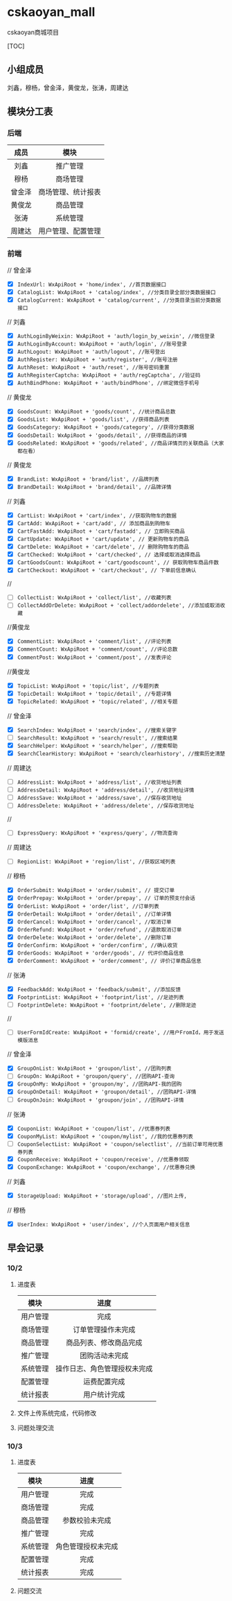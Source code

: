 # cskaoyan_mall
cskaoyan商城项目

[TOC]

## 小组成员

刘鑫，穆杨，曾金泽，黄俊龙，张涛，周建达

## 模块分工表

### 后端

|  成员  |        模块        |
| :----: | :----------------: |
|  刘鑫  |      推广管理      |
|  穆杨  |      商场管理      |
| 曾金泽 | 商场管理、统计报表 |
| 黄俊龙 |      商品管理      |
|  张涛  |      系统管理      |
| 周建达 | 用户管理、配置管理 |

### 前端

// 曾金泽
- [x] ```IndexUrl: WxApiRoot + 'home/index', //首页数据接口```
- [x] ```CatalogList: WxApiRoot + 'catalog/index', //分类目录全部分类数据接口```
- [x] ```CatalogCurrent: WxApiRoot + 'catalog/current', //分类目录当前分类数据接口```

// 刘鑫
- [x] ```AuthLoginByWeixin: WxApiRoot + 'auth/login_by_weixin', //微信登录```
- [x] ```AuthLoginByAccount: WxApiRoot + 'auth/login', //账号登录```
- [x] ```AuthLogout: WxApiRoot + 'auth/logout', //账号登出```
- [x] ```AuthRegister: WxApiRoot + 'auth/register', //账号注册```
- [x] ```AuthReset: WxApiRoot + 'auth/reset', //账号密码重置```
- [x] ```AuthRegisterCaptcha: WxApiRoot + 'auth/regCaptcha', //验证码```
- [x] ```AuthBindPhone: WxApiRoot + 'auth/bindPhone', //绑定微信手机号```

// 黄俊龙
- [x] ```GoodsCount: WxApiRoot + 'goods/count', //统计商品总数```
- [x] ```GoodsList: WxApiRoot + 'goods/list', //获得商品列表```
- [x] ```GoodsCategory: WxApiRoot + 'goods/category', //获得分类数据```
- [x] ```GoodsDetail: WxApiRoot + 'goods/detail', //获得商品的详情```
- [x] ```GoodsRelated: WxApiRoot + 'goods/related', //商品详情页的关联商品（大家都在看）```

// 黄俊龙
- [x] ```BrandList: WxApiRoot + 'brand/list', //品牌列表```
- [x] ```BrandDetail: WxApiRoot + 'brand/detail', //品牌详情```

// 刘鑫
- [x] ```CartList: WxApiRoot + 'cart/index', //获取购物车的数据```
- [x] ```CartAdd: WxApiRoot + 'cart/add', // 添加商品到购物车```
- [x] ```CartFastAdd: WxApiRoot + 'cart/fastadd', // 立即购买商品```
- [x] ```CartUpdate: WxApiRoot + 'cart/update', // 更新购物车的商品```
- [x] ```CartDelete: WxApiRoot + 'cart/delete', // 删除购物车的商品```
- [x] ```CartChecked: WxApiRoot + 'cart/checked', // 选择或取消选择商品```
- [x] ```CartGoodsCount: WxApiRoot + 'cart/goodscount', // 获取购物车商品件数```
- [x] ```CartCheckout: WxApiRoot + 'cart/checkout', // 下单前信息确认```

//
- [ ] ```CollectList: WxApiRoot + 'collect/list', //收藏列表```
- [ ] ```CollectAddOrDelete: WxApiRoot + 'collect/addordelete', //添加或取消收藏```

//黄俊龙
- [x] ```CommentList: WxApiRoot + 'comment/list', //评论列表```
- [x] ```CommentCount: WxApiRoot + 'comment/count', //评论总数```
- [x] ```CommentPost: WxApiRoot + 'comment/post', //发表评论```

//黄俊龙
- [x] ```TopicList: WxApiRoot + 'topic/list', //专题列表```
- [x] ```TopicDetail: WxApiRoot + 'topic/detail', //专题详情```
- [x] ```TopicRelated: WxApiRoot + 'topic/related', //相关专题```

// 曾金泽
- [x] ```SearchIndex: WxApiRoot + 'search/index', //搜索关键字```
- [ ] ```SearchResult: WxApiRoot + 'search/result', //搜索结果```
- [x] ```SearchHelper: WxApiRoot + 'search/helper', //搜索帮助```
- [x] ```SearchClearHistory: WxApiRoot + 'search/clearhistory', //搜索历史清楚```

// 周建达
- [ ] ```AddressList: WxApiRoot + 'address/list', //收货地址列表```
- [ ] ```AddressDetail: WxApiRoot + 'address/detail', //收货地址详情```
- [ ] ```AddressSave: WxApiRoot + 'address/save', //保存收货地址```
- [ ] ```AddressDelete: WxApiRoot + 'address/delete', //保存收货地址```

//
- [ ] ```ExpressQuery: WxApiRoot + 'express/query', //物流查询```

// 周建达
- [ ] ```RegionList: WxApiRoot + 'region/list', //获取区域列表```

// 穆杨
- [x] ```OrderSubmit: WxApiRoot + 'order/submit', // 提交订单```
- [x] ```OrderPrepay: WxApiRoot + 'order/prepay', // 订单的预支付会话```
- [x] ```OrderList: WxApiRoot + 'order/list', //订单列表```
- [x] ```OrderDetail: WxApiRoot + 'order/detail', //订单详情```
- [x] ```OrderCancel: WxApiRoot + 'order/cancel', //取消订单```
- [x] ```OrderRefund: WxApiRoot + 'order/refund', //退款取消订单```
- [x] ```OrderDelete: WxApiRoot + 'order/delete', //删除订单```
- [x] ```OrderConfirm: WxApiRoot + 'order/confirm', //确认收货```
- [x] ```OrderGoods: WxApiRoot + 'order/goods', // 代评价商品信息```
- [x] ```OrderComment: WxApiRoot + 'order/comment', // 评价订单商品信息```

// 张涛
- [x] ```FeedbackAdd: WxApiRoot + 'feedback/submit', //添加反馈```
- [x] ```FootprintList: WxApiRoot + 'footprint/list', //足迹列表```
- [ ] ```FootprintDelete: WxApiRoot + 'footprint/delete', //删除足迹```

//
- [ ] ```UserFormIdCreate: WxApiRoot + 'formid/create', //用户FromId，用于发送模版消息```

// 曾金泽
- [x] ```GroupOnList: WxApiRoot + 'groupon/list', //团购列表```
- [ ] ```GroupOn: WxApiRoot + 'groupon/query', //团购API-查询```
- [x] ```GroupOnMy: WxApiRoot + 'groupon/my', //团购API-我的团购```
- [x] ```GroupOnDetail: WxApiRoot + 'groupon/detail', //团购API-详情```
- [ ] ```GroupOnJoin: WxApiRoot + 'groupon/join', //团购API-详情```

// 张涛
- [x] ```CouponList: WxApiRoot + 'coupon/list', //优惠券列表```
- [x] ```CouponMyList: WxApiRoot + 'coupon/mylist', //我的优惠券列表```
- [ ] ```CouponSelectList: WxApiRoot + 'coupon/selectlist', //当前订单可用优惠券列表```
- [x] ```CouponReceive: WxApiRoot + 'coupon/receive', //优惠券领取```
- [x] ```CouponExchange: WxApiRoot + 'coupon/exchange', //优惠券兑换```

// 刘鑫
- [x] ```StorageUpload: WxApiRoot + 'storage/upload', //图片上传,```

// 穆杨
- [x] ```UserIndex: WxApiRoot + 'user/index', //个人页面用户相关信息```

## 早会记录

### 10/2

1. 进度表

   |   模块   |             进度             |
   | :------: | :--------------------------: |
   | 用户管理 |             完成             |
   | 商场管理 |      订单管理操作未完成      |
   | 商品管理 |    商品列表、修改商品完成    |
   | 推广管理 |        团购活动未完成        |
   | 系统管理 | 操作日志、角色管理授权未完成 |
   | 配置管理 |         运费配置完成         |
   | 统计报表 |         用户统计完成         |

2. 文件上传系统完成，代码修改

3. 问题处理交流

### 10/3

1. 进度表

   |   模块   |        进度        |
   | :------: | :----------------: |
   | 用户管理 |        完成        |
   | 商场管理 |        完成        |
   | 商品管理 |   参数校验未完成   |
   | 推广管理 |        完成        |
   | 系统管理 | 角色管理授权未完成 |
   | 配置管理 |        完成        |
   | 统计报表 |        完成        |

2. 问题交流

